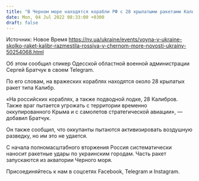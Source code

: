 ```yaml
---
title: "В Черном море находятся корабли РФ с 28 крылатыми ракетами Калибр — спикер Одесской ОВА"
date: Mon, 04 Jul 2022 08:33:00 +0300
draft: false
---
```

Источник: Новое Время https://nv.ua/ukraine/events/voyna-v-ukraine-skolko-raket-kalibr-razmestila-rossiya-v-chernom-more-novosti-ukrainy-50254068.html


 Об этом сообщил спикер Одесской областной военной администрации Сергей Братчук в своем Telegram.

По его словам, на вражеских кораблях находятся около 28 крылатых ракет типа Калибр.

«На российских кораблях, а также подводной лодке, 28 Калибров. Также враг пытается угрожать с территории временно оккупированного Крыма и с самолетов стратегической авиации», — добавил Братчук.

Он также сообщил, что оккупанты пытаются активизировать воздушную разведку, но им это не удается.

С начала полномасштабного вторжения Россия систематически наносит ракетные удары по украинским городам. Часть ракет запускаются из акватории Черного моря.

Присоединяйтесь к нам в соцсетях Facebook, Telegram и Instagram.
